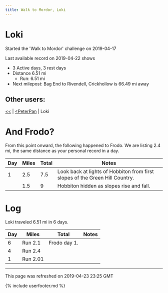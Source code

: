 ```yaml
---
title: Walk to Mordor, Loki
---
```


# Loki

Started the 'Walk to Mordor' challenge on 2019-04-17

Last available record on 2019-04-22 shows
* 3 Active days, 3 rest days
* Distance 6.51 mi
  * Run: 6.51 mi
* Next milepost: Bag End to Rivendell, Crickhollow is 66.49 mi away

## Other users:

[\<\<](PeterPan.md) \| [\<PeterPan](PeterPan.md) \| Loki

# And Frodo?
From this point onward, the following happened to Frodo.
We are listing 2.4 mi, the same distance as your personal record in a day.

| Day | Miles | Total | Notes |
| --- | --- | --- | --- |
| 1 | 2.5 | 7.5 | Look back at lights of Hobbiton from first slopes of the Green Hill Country. |
|   | 1.5 | 9 | Hobbiton hidden as slopes rise and fall. |


# Log

Loki traveled 6.51 mi in 6 days.

| Day | Miles | Total | Notes |
| --- | --- | --- | --- |
 | 6 | Run 2.1 | Frodo day 1. |
 | 4 | Run 2.4 |  |
 | 1 | Run 2.01 |  |

---
This page was refreshed on 2019-04-23 23:25 GMT

{% include userfooter.md %}
